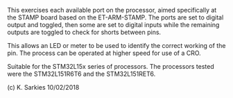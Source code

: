 This exercises each available port on the processor, aimed specifically at
the STAMP board based on the ET-ARM-STAMP. The ports are set to digital output
and toggled, then some are set to digital inputs while the remaining outputs are
toggled to check for shorts between pins.

This allows an LED or meter to be used to identify the correct working of the
pin. The process can be operated at higher speed for use of a CRO.

Suitable for the STM32L15x series of processors.
The processors tested were the STM32L151R6T6 and the STM32L151RET6.

(c) K. Sarkies 10/02/2018

